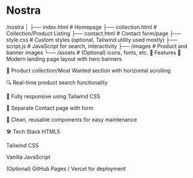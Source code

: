 # Nostra
/nostra
│
├── index.html             # Homepage
├── collection.html        # Collection/Product Listing
├── contact.html           # Contact form/page
├── style.css              # Custom styles (optional, Tailwind utility used mostly)
├── script.js              # JavaScript for search, interactivity
├── /images                # Product and banner images
└── /assets                # (Optional) icons, fonts, etc.
🚀 Features
🧥 Modern landing page layout with hero banners

🛒 Product collection/Most Wanted section with horizontal scrolling

🔍 Real-time product search functionality

📱 Fully responsive using Tailwind CSS

📩 Separate Contact page with form

🧾 Clean, reusable components for easy maintenance

🛠️ Tech Stack
HTML5

Tailwind CSS

Vanilla JavaScript

(Optional) GitHub Pages / Vercel for deployment

